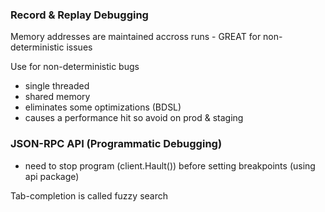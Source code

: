 ### Record & Replay Debugging
Memory addresses are maintained accross runs - GREAT for non-deterministic issues 

Use for non-deterministic bugs
- single threaded
- shared memory
- eliminates some optimizations (BDSL)
- causes a performance hit so avoid on prod & staging


### JSON-RPC API (Programmatic Debugging)

- need to stop program (client.Hault()) before setting breakpoints (using api package)


Tab-completion is called fuzzy search